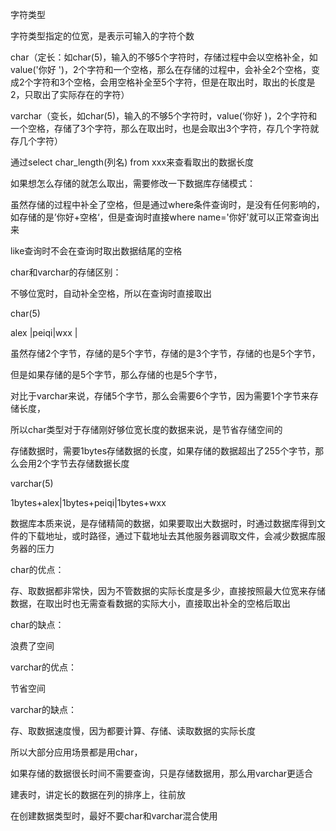 字符类型

字符类型指定的位宽，是表示可输入的字符个数

char（定长：如char(5)，输入的不够5个字符时，存储过程中会以空格补全，如value('你好 ')，2个字符和一个空格，那么在存储的过程中，会补全2个空格，变成2个字符和3个空格，会用空格补全至5个字符，但是在取出时，取出的长度是2，只取出了实际存在的字符）





varchar（变长，如char(5)，输入的不够5个字符时，value(‘你好 )，2个字符和一个空格，存储了3个字符，那么在取出时，也是会取出3个字符，存几个字符就存几个字符）



通过select char_length(列名) from xxx来查看取出的数据长度



如果想怎么存储的就怎么取出，需要修改一下数据库存储模式：





虽然存储的过程中补全了空格，但是通过where条件查询时，是没有任何影响的，如存储的是’你好+空格‘，但是查询时直接where name='你好'就可以正常查询出来



like查询时不会在查询时取出数据结尾的空格



char和varchar的存储区别：

不够位宽时，自动补全空格，所以在查询时直接取出

char(5)

alex |peiqi|wxx  |

虽然存储2个字节，存储的是5个字节，存储的是3个字节，存储的也是5个字节，

但是如果存储的是5个字节，那么存储的也是5个字节，

对比于varchar来说，存储5个字节，那么会需要6个字节，因为需要1个字节来存储长度，

所以char类型对于存储刚好够位宽长度的数据来说，是节省存储空间的





存储数据时，需要1bytes存储数据的长度，如果存储的数据超出了255个字节，那么会用2个字节去存储数据长度

varchar(5)

1bytes+alex|1bytes+peiqi|1bytes+wxx



数据库本质来说，是存储精简的数据，如果要取出大数据时，时通过数据库得到文件的下载地址，或时路径，通过下载地址去其他服务器调取文件，会减少数据库服务器的压力



char的优点：

存、取数据都非常快，因为不管数据的实际长度是多少，直接按照最大位宽来存储数据，在取出时也无需查看数据的实际大小，直接取出补全的空格后取出

char的缺点：

浪费了空间



varchar的优点：

节省空间

varchar的缺点：

存、取数据速度慢，因为都要计算、存储、读取数据的实际长度

所以大部分应用场景都是用char，

如果存储的数据很长时间不需要查询，只是存储数据用，那么用varchar更适合

建表时，讲定长的数据在列的排序上，往前放

在创建数据类型时，最好不要char和varchar混合使用